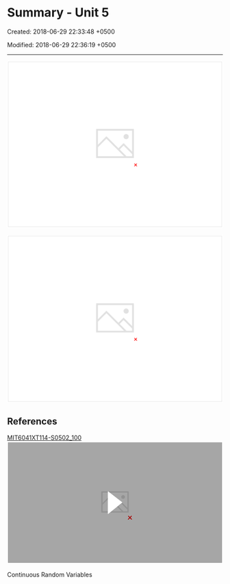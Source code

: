 # Summary - Unit 5

Created: 2018-06-29 22:33:48 +0500

Modified: 2018-06-29 22:36:19 +0500

---

![image](media/Intro-Syllabus_Summary-Unit-5-image1.png)

![image](media/Intro-Syllabus_Summary-Unit-5-image2.png)

## References

[MIT6041XT114-S0502_100](https://www.youtube.com/watch?v=P3_W6ZsL-A8)
![image](media/Intro-Syllabus_Summary-Unit-5-image3.png)

Continuous Random Variables
